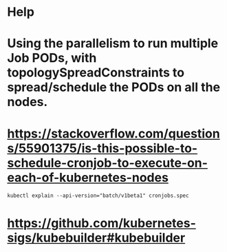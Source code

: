 # Help

# Using the parallelism to run multiple Job PODs, with topologySpreadConstraints to spread/schedule the PODs on all the nodes.
# https://stackoverflow.com/questions/55901375/is-this-possible-to-schedule-cronjob-to-execute-on-each-of-kubernetes-nodes 


```
kubectl explain --api-version="batch/v1beta1" cronjobs.spec
```

# https://github.com/kubernetes-sigs/kubebuilder#kubebuilder
